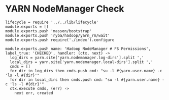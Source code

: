 
# YARN NodeManager Check

    lifecycle = require '../../lib/lifecycle'
    module.exports = []
    module.exports.push 'masson/bootstrap'
    module.exports.push 'ryba/hadoop/yarn_rm/wait'
    module.exports.push require('./index').configure

    module.exports.push name: 'Hadoop NodeManager # FS Permissions', label_true: 'CHECKED', handler: (ctx, next) ->
      log_dirs = yarn.site['yarn.nodemanager.log-dirs'].split ','
      local_dirs = yarn.site['yarn.nodemanager.local-dirs'].split ','
      cmds = []
      for dir in log_dirs then cmds.push cmd: "su -l #{yarn.user.name} -c 'ls -l #{dir}'"
      for dir in local_dirs then cmds.push cmd: "su -l #{yarn.user.name} -c 'ls -l #{dir}'"
      ctx.execute cmds, (err) ->
        next err, created
